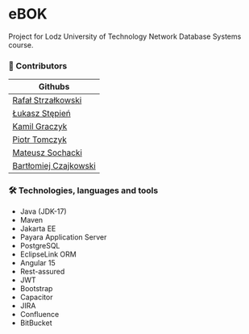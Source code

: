 # eBOK
Project for Lodz University of Technology Network Database Systems course.
### :construction_worker: Contributors
|Githubs|
|-|
|[Rafał Strzałkowski](https://github.com/rstrzalkowski)|
|[Łukasz Stępień](https://github.com/Lukasz0104)|
|[Kamil Graczyk](https://github.com/St0n3k)|
|[Piotr Tomczyk](https://github.com/tomczykp)|
|[Mateusz Sochacki](https://github.com/236652)|
|[Bartłomiej Czajkowski](https://github.com/AverageCoffeeEnjoyer)|
### 🛠 Technologies, languages and tools
- Java (JDK-17)
- Maven
- Jakarta EE
- Payara Application Server
- PostgreSQL
- EclipseLink ORM
- Angular 15
- Rest-assured
- JWT
- Bootstrap
- Capacitor
- JIRA
- Confluence
- BitBucket
